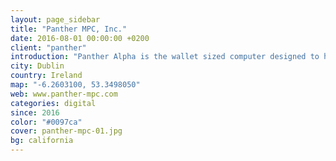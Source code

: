 ```yaml
---
layout: page_sidebar
title: "Panther MPC, Inc."
date: 2016-08-01 00:00:00 +0200
client: "panther"
introduction: "Panther Alpha is the wallet sized computer designed to help protect yourself from internet surveillance, censoring, malware and spying corporations without compromising usability. Our open source operating system Panther OS is reliable, easy to use and backdoor free."
city: Dublin
country: Ireland
map: "-6.2603100, 53.3498050"
web: www.panther-mpc.com
categories: digital
since: 2016
color: "#0097ca"
cover: panther-mpc-01.jpg
bg: california
---
```

